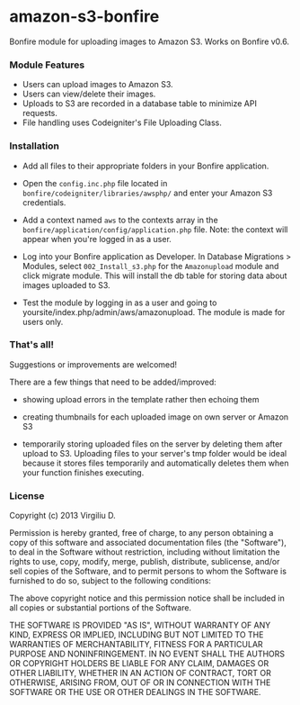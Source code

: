 amazon-s3-bonfire
=================

Bonfire module for uploading images to Amazon S3. Works on Bonfire v0.6.


### Module Features

 * Users can upload images to Amazon S3.
 * Users can view/delete their images.
 * Uploads to S3 are recorded in a database table to minimize API requests.
 * File handling uses Codeigniter's File Uploading Class.


### Installation


 * Add all files to their appropriate folders in your Bonfire application.

 * Open the `config.inc.php` file located in `bonfire/codeigniter/libraries/awsphp/` and enter your Amazon S3 credentials.

 * Add a context named `aws` to the contexts array in the `bonfire/application/config/application.php` file. Note: the context will appear when you're logged in as a user.

 * Log into your Bonfire application as Developer. In Database Migrations > Modules, select `002_Install_s3.php` for the `Amazonupload` module and click migrate module. This will install the db table for storing data about images uploaded to S3.

 * Test the module by logging in as a user and going to yoursite/index.php/admin/aws/amazonupload. The module is made for users only.


### That's all! 

Suggestions or improvements are welcomed!

There are a few things that need to be added/improved:

* showing upload errors in the template rather then echoing them

* creating thumbnails for each uploaded image on own server or Amazon S3 

* temporarily storing uploaded files on the server by deleting them after upload to S3. Uploading files to your server's tmp folder would be ideal because it stores files temporarily and automatically deletes them when your function finishes executing.


### License 

Copyright (c) 2013 Virgiliu D.

Permission is hereby granted, free of charge, to any person obtaining a copy of this software and associated documentation files (the "Software"), to deal in the Software without restriction, including without limitation the rights to use, copy, modify, merge, publish, distribute, sublicense, and/or sell copies of the Software, and to permit persons to whom the Software is furnished to do so, subject to the following conditions:

The above copyright notice and this permission notice shall be included in all copies or substantial portions of the Software.

THE SOFTWARE IS PROVIDED "AS IS", WITHOUT WARRANTY OF ANY KIND, EXPRESS OR IMPLIED, INCLUDING BUT NOT LIMITED TO THE WARRANTIES OF MERCHANTABILITY, FITNESS FOR A PARTICULAR PURPOSE AND NONINFRINGEMENT. IN NO EVENT SHALL THE AUTHORS OR COPYRIGHT HOLDERS BE LIABLE FOR ANY CLAIM, DAMAGES OR OTHER LIABILITY, WHETHER IN AN ACTION OF CONTRACT, TORT OR OTHERWISE, ARISING FROM, OUT OF OR IN CONNECTION WITH THE SOFTWARE OR THE USE OR OTHER DEALINGS IN THE SOFTWARE.


